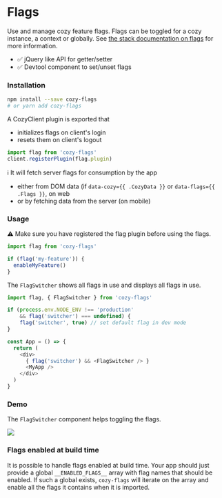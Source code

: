 Flags
=====

Use and manage cozy feature flags.
Flags can be toggled for a cozy instance, a context or globally.
See [the stack documentation on flags](https://docs.cozy.io/en/cozy-stack/settings/#get-settingsflags) for more information.

- ✅ jQuery like API for getter/setter
- ✅ Devtool component to set/unset flags

### Installation

```bash
npm install --save cozy-flags
# or yarn add cozy-flags
```

A CozyClient plugin is exported that 

- initializes flags on client's login
- resets them on client's logout

```jsx
import flag from 'cozy-flags'
client.registerPlugin(flag.plugin)
```

ℹ️ It will fetch server flags for consumption by the app 

- either from DOM data (if `data-cozy={{ .CozyData }}` or `data-flags={{ .Flags }}`, on web
- or by fetching data from the server (on mobile)

### Usage

⚠️ Make sure you have registered the flag plugin before using the flags.

```js
import flag from 'cozy-flags'

if (flag('my-feature')) {
  enableMyFeature()
}
```

The `FlagSwitcher` shows all flags in use and displays all
flags in use.

```js
import flag, { FlagSwitcher } from 'cozy-flags'

if (process.env.NODE_ENV !== 'production'
    && flag('switcher') === undefined) {
    flag('switcher', true) // set default flag in dev mode
}

const App = () => {
  return (
    <div>
      { flag('switcher') && <FlagSwitcher /> }
      <MyApp />
    </div>
  )
}

```

### Demo

The `FlagSwitcher` component helps toggling the flags.

<img src='https://user-images.githubusercontent.com/1606068/43769674-93301fa4-9a3a-11e8-9d2a-93a6ab4f1a07.gif' />


### Flags enabled at build time

It is possible to handle flags enabled at build time. Your app should just
provide a global `__ENABLED_FLAGS__` array with flag names that should be
enabled. If such a global exists, `cozy-flags` will iterate on the array and
enable all the flags it contains when it is imported.
